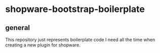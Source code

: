 # shopware-bootstrap-boilerplate
## general
This repository just represents boilerplate code I need all the time when creating a new plugin for shopware.